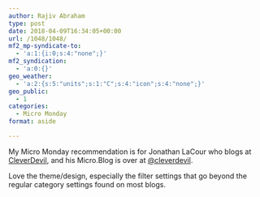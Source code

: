 ```yaml
---
author: Rajiv Abraham
type: post
date: 2018-04-09T16:34:05+00:00
url: /1048/1048/
mf2_mp-syndicate-to:
  - 'a:1:{i:0;s:4:"none";}'
mf2_syndication:
  - 'a:0:{}'
geo_weather:
  - 'a:2:{s:5:"units";s:1:"C";s:4:"icon";s:4:"none";}'
geo_public:
  - 1
categories:
  - Micro Monday
format: aside

---
```

<p style="text-align: left;">
  My Micro Monday recommendation is for Jonathan LaCour who blogs at <a href="https://cleverdevil.io/" target="_blank" rel="noopener">CleverDevil</a>, and his Micro.Blog is over at <a href="https://micro.blog/cleverdevil" target="_blank" rel="noopener">@cleverdevil</a>.
</p>

<p style="text-align: left;">
  Love the theme/design, especially the filter settings that go beyond the regular category settings found on most blogs.
</p>